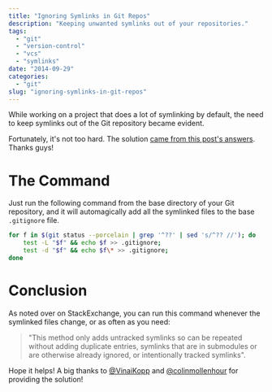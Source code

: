 ```yaml
---
title: "Ignoring Symlinks in Git Repos"
description: "Keeping unwanted symlinks out of your repositories."
tags:
  - "git"
  - "version-control"
  - "vcs"
  - "symlinks"
date: "2014-09-29"
categories:
  - "git"
slug: "ignoring-symlinks-in-git-repos"
---
```


While working on a project that does a lot of symlinking by default, the need to keep symlinks out of the Git repository became evident.

Fortunately, it's not too hard. The solution [came from this post's answers](http://magento.stackexchange.com/questions/4641/how-to-git-ignore-symlinks-on-a-magento-module-installed-by-composer?stw=2). Thanks guys!

# The Command

Just run the following command from the base directory of your Git repository, and it will automagically add all the symlinked files to the base `.gitignore` file.

```bash
for f in $(git status --porcelain | grep '^??' | sed 's/^?? //'); do
    test -L "$f" && echo $f >> .gitignore;
    test -d "$f" && echo $f\* >> .gitignore;
done
```

# Conclusion

As noted over on StackExchange, you can run this command whenever the symlinked files change, or as often as you need:

> "This method only adds untracked symlinks so can be repeated without adding duplicate entries, symlinks that are in submodules or are otherwise already ignored, or intentionally tracked symlinks".

Hope it helps! A big thanks to [@VinaiKopp](https://twitter.com/VinaiKopp) and [@colinmollenhour](https://twitter.com/colinmollenhour) for providing the solution!

